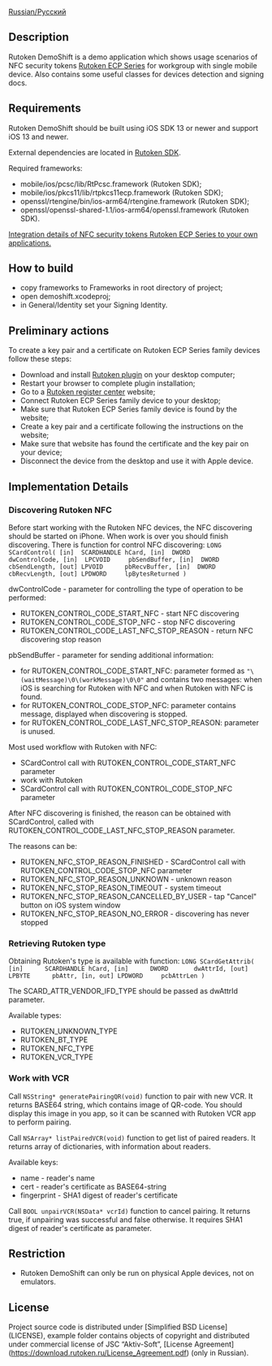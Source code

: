 [Russian/Русский](README_RUS.mdown) 

## Description

Rutoken DemoShift is a demo application which shows usage scenarios of NFC security tokens 
[Rutoken ECP Series](https://www.rutoken.ru/products/all/rutoken-ecp/) for workgroup with single mobile device.
Also contains some useful classes for devices detection and signing docs.

## Requirements

Rutoken DemoShift should be built using iOS SDK 13 or newer and support iOS 13 and newer.

External dependencies are located in [Rutoken SDK](http://www.rutoken.ru/developers/sdk/).

Required frameworks:
* mobile/ios/pcsc/lib/RtPcsc.framework (Rutoken SDK);
* mobile/ios/pkcs11/lib/rtpkcs11ecp.framework (Rutoken SDK);
* openssl/rtengine/bin/ios-arm64/rtengine.framework (Rutoken SDK);
* openssl/openssl-shared-1.1/ios-arm64/openssl.framework (Rutoken SDK).

[Integration details of NFC security tokens Rutoken ECP Series to your own applications.](https://dev.rutoken.ru/pages/viewpage.action?pageId=81527019)

## How to build

* copy frameworks to Frameworks in root directory of project;
* open demoshift.xcodeproj;
* in General/Identity set your Signing Identity.

## Preliminary actions

To create a key pair and a certificate on Rutoken ECP Series family devices follow these steps:

* Download and install [Rutoken plugin](https://www.rutoken.ru/products/all/rutoken-plugin/) on your desktop computer;
* Restart your browser to complete plugin installation;
* Go to a [Rutoken register center](https://ra.rutoken.ru) website;
* Connect Rutoken ECP Series family device to your desktop;
* Make sure that Rutoken ECP Series family device is found by the website;
* Create a key pair and a certificate following the instructions on the website;
* Make sure that website has found the certificate and the key pair on your device;
* Disconnect the device from the desktop and use it with Apple device.

## Implementation Details

### Discovering Rutoken NFC

Before start working with the Rutoken NFC devices, the NFC discovering should be started on iPhone.
When work is over you should finish discovering. There is function for control NFC discovering:
`LONG SCardControl(
  [in]  SCARDHANDLE hCard,
  [in]  DWORD       dwControlCode,
  [in]  LPCVOID     pbSendBuffer,
  [in]  DWORD       cbSendLength,
  [out] LPVOID      pbRecvBuffer,
  [in]  DWORD       cbRecvLength,
  [out] LPDWORD     lpBytesReturned
)`

dwControlCode - parameter for controlling the type of operation to be performed:
- RUTOKEN_CONTROL_CODE_START_NFC - start NFC discovering
- RUTOKEN_CONTROL_CODE_STOP_NFC - stop NFC discovering
- RUTOKEN_CONTROL_CODE_LAST_NFC_STOP_REASON - return NFC discovering stop reason

pbSendBuffer - parameter for sending additional information:
- for RUTOKEN_CONTROL_CODE_START_NFC: parameter formed as `"\(waitMessage)\0\(workMessage)\0\0"`
and contains two messages: when iOS is searching for Rutoken with NFC and when Rutoken with NFC is found.
- for RUTOKEN_CONTROL_CODE_STOP_NFC: parameter contains message, displayed when discovering is stopped.
- for RUTOKEN_CONTROL_CODE_LAST_NFC_STOP_REASON: parameter is unused.


Most used workflow with Rutoken with NFC:
- SCardControl call with RUTOKEN_CONTROL_CODE_START_NFC parameter
- work with Rutoken
- SCardControl call with RUTOKEN_CONTROL_CODE_STOP_NFC parameter

After NFC discovering is finished, the reason can be obtained with SCardControl, called with RUTOKEN_CONTROL_CODE_LAST_NFC_STOP_REASON parameter.

The reasons can be:
- RUTOKEN_NFC_STOP_REASON_FINISHED - SCardControl call with RUTOKEN_CONTROL_CODE_STOP_NFC parameter
- RUTOKEN_NFC_STOP_REASON_UNKNOWN - unknown reason
- RUTOKEN_NFC_STOP_REASON_TIMEOUT - system timeout
- RUTOKEN_NFC_STOP_REASON_CANCELLED_BY_USER - tap "Cancel" button on iOS system window
- RUTOKEN_NFC_STOP_REASON_NO_ERROR - discovering has never stopped


### Retrieving Rutoken type
Obtaining Rutoken's type is available with function:
`LONG SCardGetAttrib(
  [in]      SCARDHANDLE hCard,
  [in]      DWORD       dwAttrId,
  [out]     LPBYTE      pbAttr,
  [in, out] LPDWORD     pcbAttrLen
)`

The SCARD_ATTR_VENDOR_IFD_TYPE should be passed as dwAttrId parameter.

Available types:
- RUTOKEN_UNKNOWN_TYPE
- RUTOKEN_BT_TYPE
- RUTOKEN_NFC_TYPE
- RUTOKEN_VCR_TYPE

### Work with VCR
Call `NSString* generatePairingQR(void)` function to pair with new VCR.
It returns BASE64 string, which contains image of QR-code. You should display this image in you app, so it can be scanned with Rutoken VCR app to perform pairing.

Call `NSArray* listPairedVCR(void)` function to get list of paired readers.
It returns array of dictionaries, with information about readers.

Available keys:
- name - reader's name
- cert - reader's certificate as BASE64-string
- fingerprint - SHA1 digest of reader's certificate

Call `BOOL unpairVCR(NSData* vcrId)` function to cancel pairing.
It returns true, if unpairing was successful and false otherwise.
It requires SHA1 digest of reader's certificate as parameter. 

## Restriction

* Rutoken DemoShift can only be run on physical Apple devices, not on emulators.

## License

Project source code is distributed under [Simplified BSD License] (LICENSE),
example folder contains objects of copyright and distributed under commercial license of JSC “Aktiv-Soft”, [License Agreement] (https://download.rutoken.ru/License_Agreement.pdf) (only in Russian).
